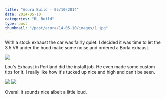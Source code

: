 ```yaml
---
title: "Acura Build - 05/10/2014"
date: 2014-05-10
categories: "RL Build"
type: post
thumbnail: "/post/acura/14-05-10/images/1.jpg"
---
```


With a stock exhaust the car was fairly quiet. I decided it was time to let the 3.5 V6 under the hood make some noise and ordered a Borla exhaust.

![](images/1.jpg)

Lou's Exhaust in Portland did the install job. He even made some custom tips for it. I really like how it's tucked up nice and high and can't be seen.

![](images/2.jpg)
![](images/3.jpg)

Overall it sounds nice albeit a little loud.
